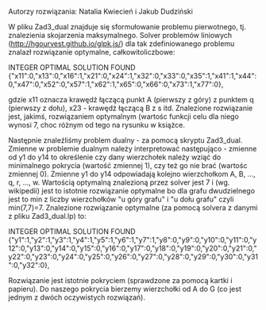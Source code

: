 Autorzy rozwiązania: Natalia Kwiecień i Jakub Dudziński

W pliku Zad3_dual znajduje się sformułowanie problemu pierwotnego, tj. znalezienia skojarzenia maksymalnego.
Solver problemów liniowych (http://hgourvest.github.io/glpk.js/) dla tak zdefiniowanego problemu znalazł rozwiązanie optymalne, całkowitoliczbowe:

INTEGER OPTIMAL SOLUTION FOUND
{"x11":0,"x13":0,"x16":1,"x21":0,"x24":1,"x32":0,"x33":0,"x35":1,"x41":1,"x44":0,"x47":0,"x52":0,"x57":1,"x62":1,"x65":0,"x66":0,"x73":1,"x77":0},

gdzie x11 oznacza krawędź łączącą punkt A (pierwszy z góry) z punktem q (pierwszy z dołu), x23 - krawędź łączącą B z s itd.
Znalezione rozwiązanie jest, jakimś, rozwiązaniem optymalnym (wartośc funkcji celu dla niego wynosi 7, choc różnym od tego na rysunku w książce.

Następnie znaleźliśmy problem dualny - za pomocą skryptu Zad3_dual.
Zmienne w problemie dualnym należy interpretować następująco - zmienne od y1 do y14 to określenie czy dany wierzchołek należy wziąć do minimalnego pokrycia (wartość zmiennej 1), czy też go nie brać (wartośc zmiennej 0).
Zmienne y1 do y14 odpowiadają kolejno wierzchołkom A, B, ..., q, r, ..., w.
Wartością optymalną znalezioną przez solver jest 7 i (wg. wikipedii) jest to istotnie rozwiązanie optymalne bo dla grafu dwudzielnego jest to min z liczby wierzchołków "u góry grafu" i "u dołu grafu" czyli min(7,7)=7.
Znalezione rozwiązanie optymalne (za pomocą solvera z danymi z pliku Zad3_dual.lp) to:

INTEGER OPTIMAL SOLUTION FOUND
{"y1":1,"y2":1,"y3":1,"y4":1,"y5":1,"y6":1,"y7":1,"y8":0,"y9":0,"y10":0,"y11":0,"y12":0,"y13":0,"y14":0,"y15":0,"y16":0,"y17":0,"y18":0,"y19":0,"y20":0,"y21":0,"y22":0,"y23":0,"y24":0,"y25":0,"y26":0,"y27":0,"y28":0,"y29":0,"y30":0,"y31":0,"y32":0},

Rozwiązanie jest istotnie pokryciem (sprawdzone za pomocą kartki i papieru). Do naszego pokrycia bierzemy wierzchołki od A do G (co jest jednym z dwóch oczywistych rozwiązań).
